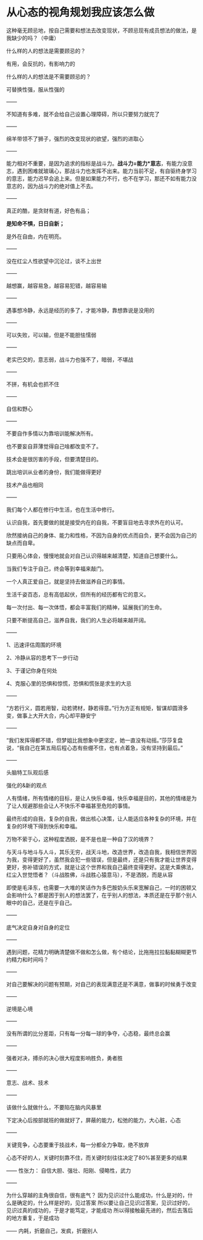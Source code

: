 # 从心态的视角规划我应该怎么做

这种毫无顾忌地，按自己需要和想法去改变现状，不顾忌现有成员想法的做法，是我缺少的吗？（中庸）

什么样的人的想法是需要顾忌的？

有用，会反抗的，有影响力的

什么样的人的想法是不需要顾忌的？

可替换性强，服从性强的

——

不知道有多难，就不会给自己设置心理障碍，所以只要努力就完了

——

绵羊带领不了狮子，强烈的改变现状的欲望，强烈的进取心

——

能力相对不重要，是因为追求的指标是战斗力。**战斗力=能力*意志**，有能力没意志，遇到困难就玻璃心，那战斗力也发挥不出来。能力当前不足，有自驱终身学习的意志，能力迟早会追上来。但是如果能力不行，也不在学习，那还不如有能力没意志的，因为战斗力的绝对值上不去。

——

真正的酷，是贪财有道，好色有品；

**是知命不惧，日日自新；**

是外在自由，内在明亮。

——

没在红尘人性欲望中沉沦过，谈不上出世

——

越想赢，越容易急，越容易犯错，越容易输

——

遇事想冷静，永远是经历的多了，才能冷静，靠想靠说是没用的

——

可以失败，可以输，但是不能胆怯懦弱

——

老实巴交的，意志弱，战斗力也强不了，暗弱，不堪战

——

不拼，有机会也抓不住

——

自信和野心

——

不要自作多情以为靠培训能解决所有。

也不要妄自菲薄觉得自己啥都改变不了。

技术会是很厉害的手段，但要清楚目的。

跳出培训从业者的身份，我们能做得更好

技术产品也相同

——

我们每个人都在修行中生活，也在生活中修行。

认识自我，首先要做的就是接受内在的自我，不要盲目地去寻求外在的认可。

欣然接纳自己的身体、能力和性格，不因为自身的优点而自负，更不会因为自己的缺点而自卑。

只要用心体会，慢慢地就会对自己认识得越来越清楚，知道自己想要什么。

当我们专注于自己，终会等到幸福来敲门。

一个人真正爱自己，就是坚持去做滋养自己的事情。

生活千姿百态，总有高低起伏，但所有的经历都有它的意义。

每一次付出、每一次体悟，都会丰富我们的精神，延展我们的生命。

只要不断提高自己，滋养自我，我们的人生必将越来越开阔。

——

1、迅速评估周围的环境

2、冷静从容的思考下一步行动

3、于谨记你身在何处

4、克服心里的恐惧和惊慌，恐惧和慌张是求生的大忌

——

“方若行义，圆若用智，动若骋材，静若得意。”行为方正有规矩，智谋却圆滑多变，做事上大开大合，内心却平静安宁

——

“我们发挥得都不错，但梦姐比我想象中更坚定，她一直没有动摇。”莎莎复盘说，“我自己在第五局后程心态有些绷不住，也有点着急，没有坚持到最后。”

——

头脑特工队观后感

强化的&新的观点

人有情绪，所有情绪的目标，是让人快乐幸福，快乐幸福是目的，其他的情绪是为了让人规避那些会让人不快乐不幸福甚至危险的事情。

最终形成的自我，复杂的自我，做出核心决策，让人能适应各种复杂的环境，并在复杂的环境下得到快乐和幸福。

万物不萦于心，这种程度洒脱，是不是也是一种自了汉的境界？

与天斗与地斗与人斗，其乐无穷，战天斗地，改造世界，改造自我，我相信世界因为我，变得更好了，虽然我会犯一些错误，但是最终，还是只有我才能让世界变得更好，弥补错误的方式，就是让这个世界和我自己最终变得更好。这是大乘佛法，红尘入世觉悟者？（斗战胜佛，斗战胜心猿意马），不是洒脱，而是从容

即使是毛泽东，也需要一大堆的笑话作为多巴胺奶头乐来宽解自己，一时的困顿又会影响什么？都是困于别人的想法罢了，在乎别人的想法，本质还是在乎那个别人眼中的自己，还是在乎自己。

——

底气决定自身对自身的定位

——

遇到问题，花精力明确清楚做不做和怎么做，有个结论，比拖拖拉拉黏黏糊糊更节约精力和时间吗？

——

对自己要解决的问题有预期，对自己的表现满意还是不满意，做事的时候勇于改变

——

逆境是心境

——

没有所谓的比分差距，只有每一分每一球的争夺，心态稳，最终总会赢

——

强者对决，搏杀的决心很大程度影响胜负，勇者胜

——

意志、战术、技术

——

该做什么就做什么，不要陷在脑内风暴里

下定决心后按部就班的做就好了，屏蔽的能力，松弛的能力，大心脏，心态

——

关键竞争，心态要重于技战术，每一分都全力争取，绝不放弃

心态不好的人，关键时刻靠不住，而关键时刻往往决定了80%甚至更多的结果

——
性张力：
自信大胆、强壮、阳刚、侵略性，武力

——

为什么穿越的主角很自信，很有底气？
因为见识过什么能成功，什么是对的，什么是确定的，什么样是好的，见过答案
所以要让自己见识过答案，见识过好的，见识过真的成功的，于是才能笃定，才能成功
所以得接触最先进的，然后去落后的地方重复，于是成功

——
内耗，折磨自己，发疯，折磨别人

